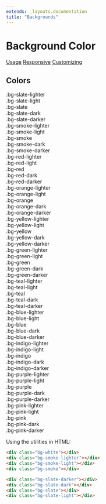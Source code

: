 ```yaml
---
extends: _layouts.documentation
title: "Backgrounds"
---
```


# Background Color

<div class="subnav">
    <a class="subnav-link" href="#usage">Usage</a>
    <a class="subnav-link" href="#responsive">Responsive</a>
    <a class="subnav-link" href="#customizing">Customizing</a>
</div>

<h2 id="colors">Colors</h2>


<div class="flex flex-wrap -mx-4 mb-4">
  <div class="w-full md:w-1/3 px-4">
    <div class="rounded overflow-hidden">
      <div class="text-slate-dark bg-slate-lighter px-6 py-4 text-sm">
        .bg-slate-lighter
      </div>
      <div class="text-white bg-slate-light px-6 py-4 text-sm">
        .bg-slate-light
      </div>
      <div class="text-white bg-slate px-6 py-4 text-sm">
        .bg-slate
      </div>
      <div class="text-white bg-slate-dark px-6 py-4 text-sm">
        .bg-slate-dark
      </div>
      <div class="text-white bg-slate-darker px-6 py-4 text-sm">
        .bg-slate-darker
      </div>
    </div>
  </div>
  <div class="w-full md:w-1/3 px-4">
    <div class="rounded overflow-hidden">
      <div class="text-slate-dark bg-smoke-lighter px-6 py-4 text-sm">
        .bg-smoke-lighter
      </div>
      <div class="text-slate-dark bg-smoke-light px-6 py-4 text-sm">
        .bg-smoke-light
      </div>
      <div class="text-slate-dark bg-smoke px-6 py-4 text-sm">
        .bg-smoke
      </div>
      <div class="text-slate-dark bg-smoke-dark px-6 py-4 text-sm">
        .bg-smoke-dark
      </div>
      <div class="text-white bg-smoke-darker px-6 py-4 text-sm">
        .bg-smoke-darker
      </div>
    </div>
  </div>
</div>

<div class="flex flex-wrap -mx-4 mb-4">
  <div class="w-full md:w-1/3 px-4">
    <div class="rounded overflow-hidden">
      <div class="text-red bg-red-lighter px-6 py-4 text-sm">
        .bg-red-lighter
      </div>
      <div class="text-white bg-red-light px-6 py-4 text-sm">
        .bg-red-light
      </div>
      <div class="text-white bg-red px-6 py-4 text-sm">
        .bg-red
      </div>
      <div class="text-white bg-red-dark px-6 py-4 text-sm">
        .bg-red-dark
      </div>
      <div class="text-white bg-red-darker px-6 py-4 text-sm">
        .bg-red-darker
      </div>
    </div>
  </div>
  <div class="w-full md:w-1/3 px-4">
    <div class="rounded overflow-hidden">
      <div class="text-orange-darker bg-orange-lighter px-6 py-4 text-sm">
        .bg-orange-lighter
      </div>
      <div class="text-orange-darker bg-orange-light px-6 py-4 text-sm">
        .bg-orange-light
      </div>
      <div class="text-orange-darker bg-orange px-6 py-4 text-sm">
        .bg-orange
      </div>
      <div class="text-white bg-orange-dark px-6 py-4 text-sm">
        .bg-orange-dark
      </div>
      <div class="text-white bg-orange-darker px-6 py-4 text-sm">
        .bg-orange-darker
      </div>
    </div>
  </div>
  <div class="w-full md:w-1/3 px-4">
    <div class="rounded overflow-hidden">
      <div class="text-yellow-darker bg-yellow-lighter px-6 py-4 text-sm">
        .bg-yellow-lighter
      </div>
      <div class="text-yellow-darker bg-yellow-light px-6 py-4 text-sm">
        .bg-yellow-light
      </div>
      <div class="text-yellow-darker bg-yellow px-6 py-4 text-sm">
        .bg-yellow
      </div>
      <div class="text-yellow-darker bg-yellow-dark px-6 py-4 text-sm">
        .bg-yellow-dark
      </div>
      <div class="text-white bg-yellow-darker px-6 py-4 text-sm">
        .bg-yellow-darker
      </div>
    </div>
  </div>
</div>

<div class="flex flex-wrap -mx-4 mb-4">
  <div class="w-full md:w-1/3 px-4">
    <div class="rounded overflow-hidden">
      <div class="text-green-darker bg-green-lighter px-6 py-4 text-sm">
        .bg-green-lighter
      </div>
      <div class="text-green-darker bg-green-light px-6 py-4 text-sm">
        .bg-green-light
      </div>
      <div class="text-white bg-green px-6 py-4 text-sm">
        .bg-green
      </div>
      <div class="text-white bg-green-dark px-6 py-4 text-sm">
        .bg-green-dark
      </div>
      <div class="text-white bg-green-darker px-6 py-4 text-sm">
        .bg-green-darker
      </div>
    </div>
  </div>
  <div class="w-full md:w-1/3 px-4">
    <div class="rounded overflow-hidden">
      <div class="text-teal-darker bg-teal-lighter px-6 py-4 text-sm">
        .bg-teal-lighter
      </div>
      <div class="text-teal-darker bg-teal-light px-6 py-4 text-sm">
        .bg-teal-light
      </div>
      <div class="text-white bg-teal px-6 py-4 text-sm">
        .bg-teal
      </div>
      <div class="text-white bg-teal-dark px-6 py-4 text-sm">
        .bg-teal-dark
      </div>
      <div class="text-white bg-teal-darker px-6 py-4 text-sm">
        .bg-teal-darker
      </div>
    </div>
  </div>
  <div class="w-full md:w-1/3 px-4">
    <div class="rounded overflow-hidden">
      <div class="text-blue-darker bg-blue-lighter px-6 py-4 text-sm">
        .bg-blue-lighter
      </div>
      <div class="text-blue-darker bg-blue-light px-6 py-4 text-sm">
        .bg-blue-light
      </div>
      <div class="text-white bg-blue px-6 py-4 text-sm">
        .bg-blue
      </div>
      <div class="text-white bg-blue-dark px-6 py-4 text-sm">
        .bg-blue-dark
      </div>
      <div class="text-white bg-blue-darker px-6 py-4 text-sm">
        .bg-blue-darker
      </div>
    </div>
  </div>
</div>

<div class="flex flex-wrap -mx-4 mb-4">
  <div class="w-full md:w-1/3 px-4">
    <div class="rounded overflow-hidden">
      <div class="text-indigo-darker bg-indigo-lighter px-6 py-4 text-sm">
        .bg-indigo-lighter
      </div>
      <div class="text-indigo-darker bg-indigo-light px-6 py-4 text-sm">
        .bg-indigo-light
      </div>
      <div class="text-white bg-indigo px-6 py-4 text-sm">
        .bg-indigo
      </div>
      <div class="text-white bg-indigo-dark px-6 py-4 text-sm">
        .bg-indigo-dark
      </div>
      <div class="text-white bg-indigo-darker px-6 py-4 text-sm">
        .bg-indigo-darker
      </div>
    </div>
  </div>
  <div class="w-full md:w-1/3 px-4">
    <div class="rounded overflow-hidden">
      <div class="text-purple-darker bg-purple-lighter px-6 py-4 text-sm">
        .bg-purple-lighter
      </div>
      <div class="text-purple-darker bg-purple-light px-6 py-4 text-sm">
        .bg-purple-light
      </div>
      <div class="text-white bg-purple px-6 py-4 text-sm">
        .bg-purple
      </div>
      <div class="text-white bg-purple-dark px-6 py-4 text-sm">
        .bg-purple-dark
      </div>
      <div class="text-white bg-purple-darker px-6 py-4 text-sm">
        .bg-purple-darker
      </div>
    </div>
  </div>
  <div class="w-full md:w-1/3 px-4">
    <div class="rounded overflow-hidden">
      <div class="text-pink-darker bg-pink-lighter px-6 py-4 text-sm">
        .bg-pink-lighter
      </div>
      <div class="text-pink-darker bg-pink-light px-6 py-4 text-sm">
        .bg-pink-light
      </div>
      <div class="text-white bg-pink px-6 py-4 text-sm">
        .bg-pink
      </div>
      <div class="text-white bg-pink-dark px-6 py-4 text-sm">
        .bg-pink-dark
      </div>
      <div class="text-white bg-pink-darker px-6 py-4 text-sm">
        .bg-pink-darker
      </div>
    </div>
  </div>
</div>

Using the utilities in HTML:

```html
<div class="bg-white"></div>
<div class="bg-smoke-lighter"></div>
<div class="bg-smoke-light"></div>
<div class="bg-smoke"></div>

<div class="bg-slate-darker"></div>
<div class="bg-slate-dark"></div>
<div class="bg-slate"></div>
<div class="bg-slate-light"></div>
```

